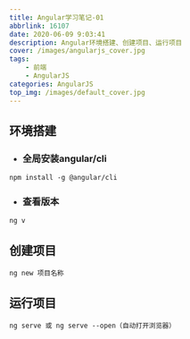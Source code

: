 ```yaml
---
title: Angular学习笔记-01
abbrlink: 16107
date: 2020-06-09 9:03:41
description: Angular环境搭建、创建项目、运行项目
cover: /images/angularjs_cover.jpg
tags:
	- 前端
	- AngularJS
categories: AngularJS
top_img: /images/default_cover.jpg
---
```

## 环境搭建

* ### 全局安装angular/cli

```
npm install -g @angular/cli
```

* ### 查看版本

```
ng v
```

## 创建项目

```
ng new 项目名称
```

## 运行项目

```
ng serve 或 ng serve --open（自动打开浏览器）
```